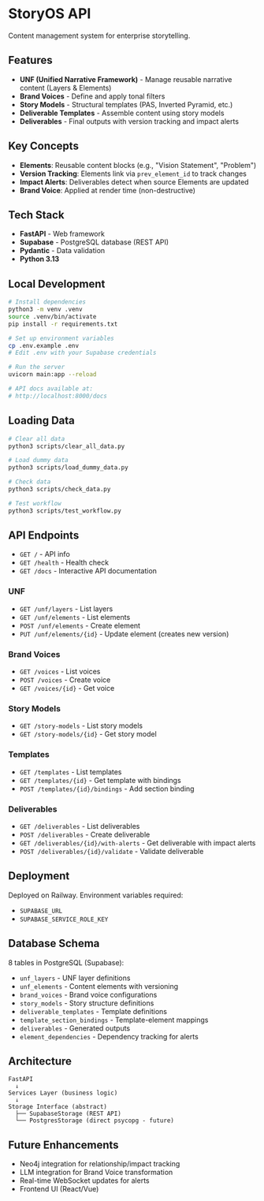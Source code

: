 # StoryOS API

Content management system for enterprise storytelling.

## Features

- **UNF (Unified Narrative Framework)** - Manage reusable narrative content (Layers & Elements)
- **Brand Voices** - Define and apply tonal filters
- **Story Models** - Structural templates (PAS, Inverted Pyramid, etc.)
- **Deliverable Templates** - Assemble content using story models
- **Deliverables** - Final outputs with version tracking and impact alerts

## Key Concepts

- **Elements**: Reusable content blocks (e.g., "Vision Statement", "Problem")
- **Version Tracking**: Elements link via `prev_element_id` to track changes
- **Impact Alerts**: Deliverables detect when source Elements are updated
- **Brand Voice**: Applied at render time (non-destructive)

## Tech Stack

- **FastAPI** - Web framework
- **Supabase** - PostgreSQL database (REST API)
- **Pydantic** - Data validation
- **Python 3.13**

## Local Development

```bash
# Install dependencies
python3 -m venv .venv
source .venv/bin/activate
pip install -r requirements.txt

# Set up environment variables
cp .env.example .env
# Edit .env with your Supabase credentials

# Run the server
uvicorn main:app --reload

# API docs available at:
# http://localhost:8000/docs
```

## Loading Data

```bash
# Clear all data
python3 scripts/clear_all_data.py

# Load dummy data
python3 scripts/load_dummy_data.py

# Check data
python3 scripts/check_data.py

# Test workflow
python3 scripts/test_workflow.py
```

## API Endpoints

- `GET /` - API info
- `GET /health` - Health check
- `GET /docs` - Interactive API documentation

### UNF
- `GET /unf/layers` - List layers
- `GET /unf/elements` - List elements
- `POST /unf/elements` - Create element
- `PUT /unf/elements/{id}` - Update element (creates new version)

### Brand Voices
- `GET /voices` - List voices
- `POST /voices` - Create voice
- `GET /voices/{id}` - Get voice

### Story Models
- `GET /story-models` - List story models
- `GET /story-models/{id}` - Get story model

### Templates
- `GET /templates` - List templates
- `GET /templates/{id}` - Get template with bindings
- `POST /templates/{id}/bindings` - Add section binding

### Deliverables
- `GET /deliverables` - List deliverables
- `POST /deliverables` - Create deliverable
- `GET /deliverables/{id}/with-alerts` - Get deliverable with impact alerts
- `POST /deliverables/{id}/validate` - Validate deliverable

## Deployment

Deployed on Railway. Environment variables required:
- `SUPABASE_URL`
- `SUPABASE_SERVICE_ROLE_KEY`

## Database Schema

8 tables in PostgreSQL (Supabase):
- `unf_layers` - UNF layer definitions
- `unf_elements` - Content elements with versioning
- `brand_voices` - Brand voice configurations
- `story_models` - Story structure definitions
- `deliverable_templates` - Template definitions
- `template_section_bindings` - Template-element mappings
- `deliverables` - Generated outputs
- `element_dependencies` - Dependency tracking for alerts

## Architecture

```
FastAPI
  ↓
Services Layer (business logic)
  ↓
Storage Interface (abstract)
  ├── SupabaseStorage (REST API)
  └── PostgresStorage (direct psycopg - future)
```

## Future Enhancements

- Neo4j integration for relationship/impact tracking
- LLM integration for Brand Voice transformation
- Real-time WebSocket updates for alerts
- Frontend UI (React/Vue)
